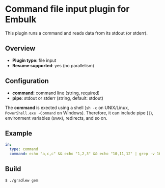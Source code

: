 # Command file input plugin for Embulk

This plugin runs a command and reads data from its stdout (or stderr).

## Overview

* **Plugin type**: file input
* **Resume supported**: yes (no parallelism)

## Configuration

- **command**: command line (string, required)
- **pipe**: stdout or stderr (string, default: stdout)

The **command** is exected using a shell (`sh -c` on UNIX/Linux, `PowerShell.exe -Command` on Windows). Therefore, it can include pipe (`|`), environment variables (`$VAR`), redirects, and so on.

## Example

```yaml
in:
  type: command
  command: echo "a,c,c" && echo "1,2,3" && echo "10,11,12" | grep -v 10
```

## Build

```
$ ./gradlew gem
```
